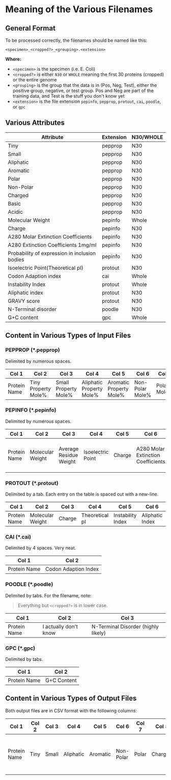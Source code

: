 # Meaning of the Various Filenames

## General Format

To be processed correctly, the filenames should be named like this:

```
<specimen>_<cropped?>_<grouping>.<extension>
```

**Where:**

- `<specimen>` is the specimen (i.e. E. Coli)
- `<cropped?>` is either `N30` or `WHOLE` meaning the first 30 proteins
  (cropped) or the entire genome
- `<grouping>` is the group that the data is in (Pos, Neg, Test), either the
  positive group, negative, or test group. Pos and Neg are part of the training
  data, and Test is the stuff you don't know yet
- `<extension>` is the file extension `pepinfo`, `pepprop`, `protout`, `cai`,
  `poodle`, or `gpc`

## Various Attributes

Attribute | Extension | N30/WHOLE
----------|-----------|----------
Tiny      | pepprop   | N30
Small     | pepprop   | N30
Aliphatic | pepprop   | N30
Aromatic  | pepprop   | N30
Polar     | pepprop   | N30
Non-Polar | pepprop   | N30
Charged   | pepprop   | N30
Basic     | pepprop   | N30
Acidic    | pepprop   | N30
Molecular Weight | pepinfo | Whole
Charge    | pepinfo   | N30
A280 Molar Extinction Coefficients  | pepinfo | N30
A280 Extinction Coefficients 1mg/ml | pepinfo | N30
Probability of expression in inclusion bodies | pepinfo | N30
Isoelectric Point(Theoretical pI)   | protout | N30
Codon Adaption index | cai     | Whole
Instability Index    | protout | Whole
Aliphatic index      | protout | N30
GRAVY score          | protout | N30
N-Terminal disorder  | poodle  | N30
G+C content          | gpc     | Whole

## Content in Various Types of Input Files

### PEPPROP (*.pepprop)

Delimited by numerous spaces.

Col 1 | Col 2 | Col 3 | Col 4 | Col 5 | Col 6 | Col 7 | Col 8 | Col 9 | Col 10
---|---|---|---|---|---|---|---|---|---
Protein Name | Tiny Property Mole% | Small Property Mole% | Aliphatic Property Mole% | Aromatic Property Mole% | Non-Polar Mole% | Polar Mole% | Charged Mole% | Basic Mole% | Acidic Mole%

### PEPINFO (*.pepinfo)

Delimited by numerous spaces.

Col 1 | Col 2 | Col 3 | Col 4 | Col 5 | Col 6 | Col 7 | Col 8
---|---|---|---|---|---|---|---
Protein Name | Molecular Weight | Average Residue Weight | Isoelectric Point | Charge | A280 Molar Extinction Coefficients | A280 Extinction Coefficients | Improbability of Expression in Inclusion Bodies

### PROTOUT (*.protout)

Delimited by a tab. Each entry on the table is spaced out with a new-line.

Col 1 | Col 2 | Col 3 | Col 4 | Col 5 | Col 6 | Col 7
---|---|---|---|---|---|---
Protein Name | Molecular Weight | Charge | Theoretical pI | Instability Index | Aliphatic Index | Hydropathicity

### CAI (*.cai)

Delimited by 4 spaces. Very neat.

Col 1 | Col 2
---|---
Protein Name | Codon Adaption Index

### POODLE (*.poodle)

Delimited by tabs. For the filename, note:

> Everything but `<cropped?>` is in lower case.

Col 1 | Col 2 | Col 3
---|---|---
Protein Name | I actually don't know | N-Terminal Disorder (highly likely)

### GPC (*.gpc)

Delimited by tabs.

Col 1 | Col 2
---|---
Protein Name | G+C Content

## Content in Various Types of Output Files

Both output files are in CSV format with the following columns:

Col 1 | Col 2 | Col 3 | Col 4 | Col 5 | Col 6 | Col 7 | Col 8 | Col 9 | Col 10 | Col 11 | Col 12 | Col 13 | Col 14 | Col 15 | Col 16 | Col 17 | Col 18 | Col 19 | Col 20 | Col 21 | Col 22 | Col 23
---|---|---|---|---|---|---|---|---|---|---|---|---|---|---|---|---|---|---|---|---|---|---
Protein Name | Tiny | Small | Aliphatic | Aromatic | Non-Polar | Polar | Charged | Basic | Acidic | Isoelectric Point | Charge | A280 Molar Coefficients | A280 Extinction Coefficients 1mg/mL | Probability of Expression in Inclusion Bodies | Instability Index | Aliphatic Index | GRAVY | CAI | GPC Content | Molecular Weight | N-30 Disorder | Polarity
